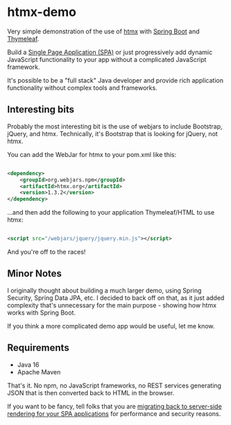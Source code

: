 # htmx-demo

Very simple demonstration of the use of [htmx](https://htmx.org)
with [Spring Boot](https://spring.io/projects/spring-boot)
and [Thymeleaf](https://www.thymeleaf.org).

Build a [Single Page Application (SPA)](https://en.wikipedia.org/wiki/Single-page_application) or just progressively add
dynamic JavaScript functionality to your app without a complicated JavaScript framework.

It's possible to be a "full stack" Java developer and provide rich application functionality without complex tools and
frameworks.

## Interesting bits

Probably the most interesting bit is the use of webjars to include Bootstrap, jQuery, and htmx. Technically, it's
Bootstrap that is looking for jQuery, not htmx.

You can add the WebJar for htmx to your pom.xml like this:

```xml

<dependency>
    <groupId>org.webjars.npm</groupId>
    <artifactId>htmx.org</artifactId>
    <version>1.3.2</version>
</dependency>
```

...and then add the following to your application Thymeleaf/HTML to use htmx:

```xml

<script src="/webjars/jquery/jquery.min.js"></script>
```

And you're off to the races!

## Minor Notes

I originally thought about building a much larger demo, using Spring Security, Spring Data JPA, etc. I decided to back
off on that, as it just added complexity that's unnecessary for the main purpose - showing how htmx works with Spring
Boot.

If you think a more complicated demo app would be useful, let me know.

## Requirements

- Java 16
- Apache Maven

That's it. No npm, no JavaScript frameworks, no REST services generating JSON that is then converted back to HTML in the
browser.

If you want to be fancy, tell folks that you
are [migrating back to server-side rendering for your SPA applications](https://blog.asayer.io/server-side-rendering-ssr-with-react)
for performance and security reasons.
